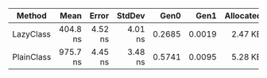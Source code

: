 |     Method |     Mean |   Error |  StdDev |   Gen0 |   Gen1 | Allocated |
|----------- |---------:|--------:|--------:|-------:|-------:|----------:|
|  LazyClass | 404.8 ns | 4.52 ns | 4.01 ns | 0.2685 | 0.0019 |   2.47 KB |
| PlainClass | 975.7 ns | 4.45 ns | 3.48 ns | 0.5741 | 0.0095 |   5.28 KB |

